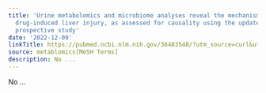 ```yaml
---
title: 'Urine metabolomics and microbiome analyses reveal the mechanism of anti-tuberculosis
  drug-induced liver injury, as assessed for causality using the updated RUCAM: A
  prospective study'
date: '2022-12-09'
linkTitle: https://pubmed.ncbi.nlm.nih.gov/36483548/?utm_source=curl&utm_medium=rss&utm_campaign=pubmed-2&utm_content=1Zkrxt7ktlCbHBXEV3v65xxSnkSWNsJ1A6Fq3gBniKhGfIUslK&fc=20210907212339&ff=20221212201209&v=2.17.9
source: metablomics[MeSH Terms]
description: No ...
---
```

No ...